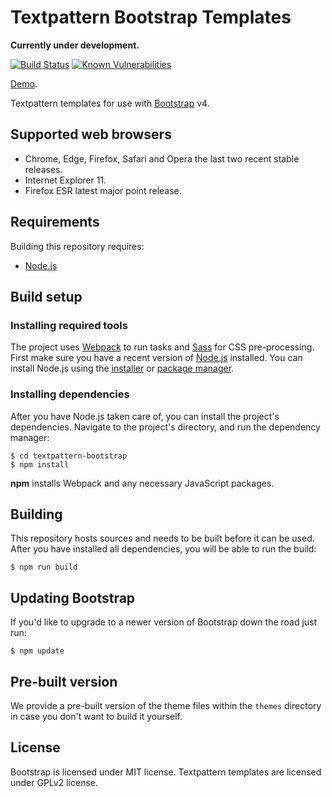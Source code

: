 # Textpattern Bootstrap Templates

**Currently under development.**

[![Build Status](https://travis-ci.org/philwareham/textpattern-bootstrap.svg)](https://travis-ci.org/philwareham/textpattern-bootstrap)
[![Known Vulnerabilities](https://snyk.io/test/github/philwareham/textpattern-bootstrap/badge.svg?targetFile=package.json)](https://snyk.io/test/github/philwareham/textpattern-bootstrap?targetFile=package.json)

[Demo](https://bootstrap.philwareham.co.uk/).

Textpattern templates for use with [Bootstrap](https://getbootstrap.com/) v4.

## Supported web browsers

* Chrome, Edge, Firefox, Safari and Opera the last two recent stable releases.
* Internet Explorer 11.
* Firefox ESR latest major point release.

## Requirements

Building this repository requires:

* [Node.js](https://nodejs.org/)

## Build setup

### Installing required tools

The project uses [Webpack](https://webpack.github.io/) to run tasks and [Sass](https://sass-lang.com/) for CSS pre-processing. First make sure you have a recent version of [Node.js](https://nodejs.org/) installed. You can install Node.js using the [installer](https://nodejs.org/en/download/) or [package manager](https://nodejs.org/en/download/package-manager/).

### Installing dependencies

After you have Node.js taken care of, you can install the project's dependencies. Navigate to the project's directory, and run the dependency manager:

```ShellSession
$ cd textpattern-bootstrap
$ npm install
```

**npm** installs Webpack and any necessary JavaScript packages.

## Building

This repository hosts sources and needs to be built before it can be used. After you have installed all dependencies, you will be able to run the build:

```ShellSession
$ npm run build
```

## Updating Bootstrap

If you'd like to upgrade to a newer version of Bootstrap down the road just run:

```ShellSession
$ npm update
```

## Pre-built version

We provide a pre-built version of the theme files within the `themes` directory in case you don't want to build it yourself.

## License

Bootstrap is licensed under MIT license. Textpattern templates are licensed under GPLv2 license.
